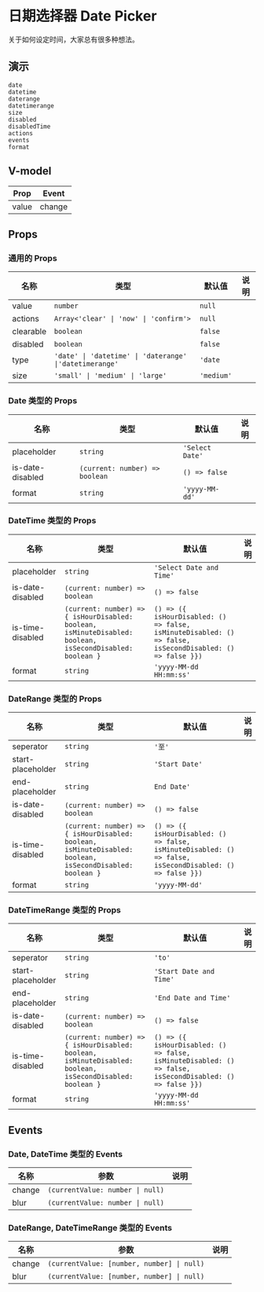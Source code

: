 # 日期选择器 Date Picker
关于如何设定时间，大家总有很多种想法。

## 演示
```demo
date
datetime
daterange
datetimerange
size
disabled
disabledTime
actions
events
format
```
## V-model
|Prop|Event|
|-|-|
|value|change|

## Props
### 通用的 Props
|名称|类型|默认值|说明|
|-|-|-|-|
|value|`number`|`null`||
|actions|`Array<'clear' \| 'now' \| 'confirm'>`|`null`||
|clearable|`boolean`|`false`||
|disabled|`boolean`|`false`||
|type|`'date' \| 'datetime' \| 'daterange' \|'datetimerange'`|`'date`||
|size|`'small' \| 'medium' \| 'large'`|`'medium'`||


### Date 类型的 Props
|名称|类型|默认值|说明|
|-|-|-|-|
|placeholder|`string`|`'Select Date'`||
|is-date-disabled|`(current: number) => boolean`|`() => false`||
|format|`string`|`'yyyy-MM-dd'`||

### DateTime 类型的 Props
|名称|类型|默认值|说明|
|-|-|-|-|
|placeholder|`string`|`'Select Date and Time'`||
|is-date-disabled|`(current: number) => boolean`|`() => false`||
|is-time-disabled|`(current: number) => { isHourDisabled: boolean, isMinuteDisabled: boolean, isSecondDisabled: boolean }`|`() => ({ isHourDisabled: () => false, isMinuteDisabled: () => false, isSecondDisabled: () => false }})`||
|format|`string`|`'yyyy-MM-dd HH:mm:ss'`||

### DateRange 类型的 Props
|名称|类型|默认值|说明|
|-|-|-|-|
|seperator|`string`|`'至'`||
|start-placeholder|`string`|`'Start Date'`||
|end-placeholder|`string`|`End Date'`||
|is-date-disabled|`(current: number) => boolean`|`() => false`||
|is-time-disabled|`(current: number) => { isHourDisabled: boolean, isMinuteDisabled: boolean, isSecondDisabled: boolean }`|`() => ({ isHourDisabled: () => false, isMinuteDisabled: () => false, isSecondDisabled: () => false }})`||
|format|`string`|`'yyyy-MM-dd'`||


### DateTimeRange 类型的 Props
|名称|类型|默认值|说明|
|-|-|-|-|
|seperator|`string`|`'to'`||
|start-placeholder|`string`|`'Start Date and Time'`||
|end-placeholder|`string`|`'End Date and Time'`||
|is-date-disabled|`(current: number) => boolean`|`() => false`||
|is-time-disabled|`(current: number) => { isHourDisabled: boolean, isMinuteDisabled: boolean, isSecondDisabled: boolean }`|`() => ({ isHourDisabled: () => false, isMinuteDisabled: () => false, isSecondDisabled: () => false }})`||
|format|`string`|`'yyyy-MM-dd HH:mm:ss'`||

## Events
### Date, DateTime 类型的 Events
|名称|参数|说明|
|-|-|-|
|change|`(currentValue: number \| null)`||
|blur|`(currentValue: number \| null)`||

### DateRange, DateTimeRange 类型的 Events
|名称|参数|说明|
|-|-|-|
|change|`(currentValue: [number, number] \| null)`||
|blur|`(currentValue: [number, number] \| null)`||
